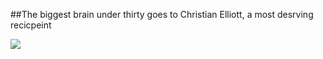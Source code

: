 ##The biggest brain under thirty goes to Christian Elliott, a most desrving recicpeint

![](etaagen/puff/IMG_1897.HEIC)


